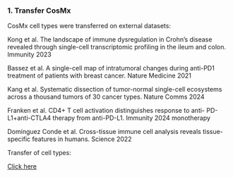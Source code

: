 ### 1. Transfer CosMx

CosMx cell types were transferred on external datasets:

Kong et al. The landscape of immune dysregulation in Crohn’s disease
revealed through single-cell transcriptomic profiling in the ileum and
colon. Immunity 2023

Bassez et al. A single-cell map of intratumoral changes during anti-PD1
treatment of patients with breast cancer. Nature Medicine 2021

Kang et al. Systematic dissection of tumor-normal single-cell ecosystems
across a thousand tumors of 30 cancer types. Nature Comms 2024

Franken et al. CD4+ T cell activation distinguishes response to anti-
PD-L1+anti-CTLA4 therapy from anti-PD-L1. Immunity 2024 monotherapy

Domínguez Conde et al. Cross-tissue immune cell analysis reveals
tissue-specific features in humans. Science 2022

Transfer of cell types:

[Click
here](https://raw.githubusercontent.com/roderickslieker/CosMx_vHSIL/master/001_SignaturesAll.md)
